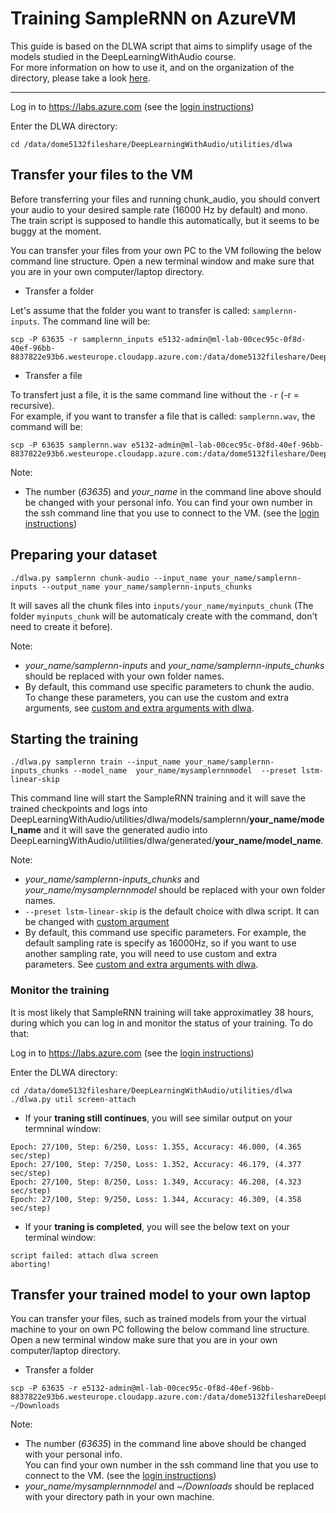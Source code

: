 # Training SampleRNN on AzureVM

This guide is based on the DLWA script that aims to simplify usage of the models studied in the DeepLearningWithAudio course.  
For more information on how to use it, and on the organization of the directory, please take a look [here](../../utilities/dlwa).

---

Log in to https://labs.azure.com
(see the [login instructions](../../../00_introduction/))


Enter the DLWA directory:
```
cd /data/dome5132fileshare/DeepLearningWithAudio/utilities/dlwa
```


## Transfer your files to the VM 

Before transferring your files and running chunk_audio, you should convert your audio to your desired sample rate (16000 Hz by default) and mono. The train script is supposed to handle this automatically, but it seems to be buggy at the moment.

You can transfer your files from your own PC to the VM following the below command line structure. 
Open a new terminal window and make sure that you are in your own computer/laptop directory.

* Transfer a folder

Let's assume that the folder you want to transfer is called: `samplernn-inputs`. The command line will be:

```
scp -P 63635 -r samplernn_inputs e5132-admin@ml-lab-00cec95c-0f8d-40ef-96bb-8837822e93b6.westeurope.cloudapp.azure.com:/data/dome5132fileshare/DeepLearningWithAudio/utilities/dlwa/inputs/your_name 
```

* Transfer a file

To transfert just a file, it is the same command line without the ```-r``` (-r = recursive).  
For example, if you want to transfer a file that is called: `samplernn.wav`, the command will be:
```
scp -P 63635 samplernn.wav e5132-admin@ml-lab-00cec95c-0f8d-40ef-96bb-8837822e93b6.westeurope.cloudapp.azure.com:/data/dome5132fileshare/DeepLearningWithAudio/utilities/dlwa/inputs/your_name
```

Note:
- The number (*63635*) and *your_name* in the command line above should be changed with your personal info. 
You can find your own number in the ssh command line that you use to connect to the VM. (see the [login instructions](../../../00_introduction/))



## Preparing your dataset

```
./dlwa.py samplernn chunk-audio --input_name your_name/samplernn-inputs --output_name your_name/samplernn-inputs_chunks
```

It will saves all the chunk files into `inputs/your_name/myinputs_chunk` (The folder `myinputs_chunk` will be automaticaly create with the command, don't need to create it before).

Note:
- *your_name/samplernn-inputs* and  *your_name/samplernn-inputs_chunks* should be replaced with your own folder names.
- By default, this command use specific parameters to chunk the audio. To change these parameters, you can use the custom and extra arguments, see [custom and extra arguments with dlwa](../../utilities/dlwa/README.md#custom-argument-extraargument).   



## Starting the training

```
./dlwa.py samplernn train --input_name your_name/samplernn-inputs_chunks --model_name  your_name/mysamplernnmodel  --preset lstm-linear-skip
```

This command line will start the SampleRNN training and it will save the trained checkpoints and logs into DeepLearningWithAudio/utilities/dlwa/models/samplernn/**your_name/model_name** and it will save the generated audio into DeepLearningWithAudio/utilities/dlwa/generated/**your_name/model_name**.


Note:
- *your_name/samplernn-inputs_chunks* and  *your_name/mysamplernnmodel* should be replaced with your own folder names.
- `--preset lstm-linear-skip` is the default choice with dlwa script. It can be changed with [custom argument](../../utilities/dlwa/README.md#custom-argument-extraargument)
- By default, this command use specific parameters. For example, the default sampling rate is specify as 16000Hz, so if you want to use another sampling rate, you will need to use custom and extra parameters.
See [custom and extra arguments with dlwa](../../utilities/dlwa/README.md#custom-argument-extraargument).  



### Monitor the training

It is most likely that SampleRNN training will take approximatley 38 hours, during which you can log in and monitor the status of your training. To do that:

Log in to https://labs.azure.com
(see the [login instructions](../../../00_introduction/))


Enter the DLWA directory:
```
cd /data/dome5132fileshare/DeepLearningWithAudio/utilities/dlwa
./dlwa.py util screen-attach
```

- If your **traning still continues**, you will see similar output on your termninal window:

```
Epoch: 27/100, Step: 6/250, Loss: 1.355, Accuracy: 46.000, (4.365 sec/step)
Epoch: 27/100, Step: 7/250, Loss: 1.352, Accuracy: 46.179, (4.377 sec/step)
Epoch: 27/100, Step: 8/250, Loss: 1.349, Accuracy: 46.208, (4.323 sec/step)
Epoch: 27/100, Step: 9/250, Loss: 1.344, Accuracy: 46.309, (4.358 sec/step)
```

- If your **traning is completed**, you will see the below text on your terminal window:

```
script failed: attach dlwa screen
aborting! 
```


## Transfer your trained model to your own laptop

You can transfer your files, such as trained models from your the virtual machine to your on own PC following the below command line structure. 
Open a new terminal window make sure that you are in your own computer/laptop directory.  

* Transfer a folder

```
scp -P 63635 -r e5132-admin@ml-lab-00cec95c-0f8d-40ef-96bb-8837822e93b6.westeurope.cloudapp.azure.com:/data/dome5132fileshareDeepLearningWithAudio/utilities/dlwa/models/samplernn/your_name/model_name ~/Downloads
```

Note:  
- The number (*63635*) in the command line above should be changed with your personal info.  
You can find your own number in the ssh command line that you use to connect to the VM. (see the  [login instructions](../../../00_introduction/))
- *your_name/mysamplernnmodel* and *~/Downloads* should be replaced with your directory path in your own machine. 
